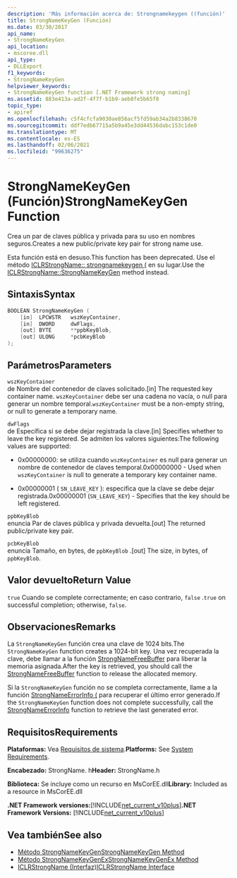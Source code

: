 ```yaml
---
description: 'Más información acerca de: Strongnamekeygen ((función)'
title: StrongNameKeyGen (Función)
ms.date: 03/30/2017
api_name:
- StrongNameKeyGen
api_location:
- mscoree.dll
api_type:
- DLLExport
f1_keywords:
- StrongNameKeyGen
helpviewer_keywords:
- StrongNameKeyGen function [.NET Framework strong naming]
ms.assetid: 883e413a-ad2f-4f7f-b1b9-aeb8fe5b65f8
topic_type:
- apiref
ms.openlocfilehash: c5f4cfcfa9030ae856acf5fd59ab34a2b8338670
ms.sourcegitcommit: ddf7edb67715a5b9a45e3dd44536dabc153c1de0
ms.translationtype: MT
ms.contentlocale: es-ES
ms.lasthandoff: 02/06/2021
ms.locfileid: "99636275"
---
```

# <a name="strongnamekeygen-function"></a><span data-ttu-id="5cb9c-103">StrongNameKeyGen (Función)</span><span class="sxs-lookup"><span data-stu-id="5cb9c-103">StrongNameKeyGen Function</span></span>

<span data-ttu-id="5cb9c-104">Crea un par de claves pública y privada para su uso en nombres seguros.</span><span class="sxs-lookup"><span data-stu-id="5cb9c-104">Creates a new public/private key pair for strong name use.</span></span>  
  
 <span data-ttu-id="5cb9c-105">Esta función está en desuso.</span><span class="sxs-lookup"><span data-stu-id="5cb9c-105">This function has been deprecated.</span></span> <span data-ttu-id="5cb9c-106">Use el método [ICLRStrongName:: strongnamekeygen (](../hosting/iclrstrongname-strongnamekeygen-method.md) en su lugar.</span><span class="sxs-lookup"><span data-stu-id="5cb9c-106">Use the [ICLRStrongName::StrongNameKeyGen](../hosting/iclrstrongname-strongnamekeygen-method.md) method instead.</span></span>  
  
## <a name="syntax"></a><span data-ttu-id="5cb9c-107">Sintaxis</span><span class="sxs-lookup"><span data-stu-id="5cb9c-107">Syntax</span></span>  
  
```cpp  
BOOLEAN StrongNameKeyGen (  
    [in]  LPCWSTR   wszKeyContainer,  
    [in]  DWORD     dwFlags,  
    [out] BYTE      **ppbKeyBlob,  
    [out] ULONG     *pcbKeyBlob  
);  
```  
  
## <a name="parameters"></a><span data-ttu-id="5cb9c-108">Parámetros</span><span class="sxs-lookup"><span data-stu-id="5cb9c-108">Parameters</span></span>  

 `wszKeyContainer`  
 <span data-ttu-id="5cb9c-109">de Nombre del contenedor de claves solicitado.</span><span class="sxs-lookup"><span data-stu-id="5cb9c-109">[in] The requested key container name.</span></span> <span data-ttu-id="5cb9c-110">`wszKeyContainer` debe ser una cadena no vacía, o null para generar un nombre temporal.</span><span class="sxs-lookup"><span data-stu-id="5cb9c-110">`wszKeyContainer` must be a non-empty string, or null to generate a temporary name.</span></span>  
  
 `dwFlags`  
 <span data-ttu-id="5cb9c-111">de Especifica si se debe dejar registrada la clave.</span><span class="sxs-lookup"><span data-stu-id="5cb9c-111">[in] Specifies whether to leave the key registered.</span></span> <span data-ttu-id="5cb9c-112">Se admiten los valores siguientes:</span><span class="sxs-lookup"><span data-stu-id="5cb9c-112">The following values are supported:</span></span>  
  
- <span data-ttu-id="5cb9c-113">0x00000000: se utiliza cuando `wszKeyContainer` es null para generar un nombre de contenedor de claves temporal.</span><span class="sxs-lookup"><span data-stu-id="5cb9c-113">0x00000000 - Used when `wszKeyContainer` is null to generate a temporary key container name.</span></span>  
  
- <span data-ttu-id="5cb9c-114">0x00000001 ( `SN_LEAVE_KEY` ): especifica que la clave se debe dejar registrada.</span><span class="sxs-lookup"><span data-stu-id="5cb9c-114">0x00000001 (`SN_LEAVE_KEY`) - Specifies that the key should be left registered.</span></span>  
  
 `ppbKeyBlob`  
 <span data-ttu-id="5cb9c-115">enuncia Par de claves pública y privada devuelta.</span><span class="sxs-lookup"><span data-stu-id="5cb9c-115">[out] The returned public/private key pair.</span></span>  
  
 `pcbKeyBlob`  
 <span data-ttu-id="5cb9c-116">enuncia Tamaño, en bytes, de `ppbKeyBlob` .</span><span class="sxs-lookup"><span data-stu-id="5cb9c-116">[out] The size, in bytes, of `ppbKeyBlob`.</span></span>  
  
## <a name="return-value"></a><span data-ttu-id="5cb9c-117">Valor devuelto</span><span class="sxs-lookup"><span data-stu-id="5cb9c-117">Return Value</span></span>  

 <span data-ttu-id="5cb9c-118">`true` Cuando se complete correctamente; en caso contrario, `false` .</span><span class="sxs-lookup"><span data-stu-id="5cb9c-118">`true` on successful completion; otherwise, `false`.</span></span>  
  
## <a name="remarks"></a><span data-ttu-id="5cb9c-119">Observaciones</span><span class="sxs-lookup"><span data-stu-id="5cb9c-119">Remarks</span></span>  

 <span data-ttu-id="5cb9c-120">La `StrongNameKeyGen` función crea una clave de 1024 bits.</span><span class="sxs-lookup"><span data-stu-id="5cb9c-120">The `StrongNameKeyGen` function creates a 1024-bit key.</span></span> <span data-ttu-id="5cb9c-121">Una vez recuperada la clave, debe llamar a la función [StrongNameFreeBuffer](strongnamefreebuffer-function.md) para liberar la memoria asignada.</span><span class="sxs-lookup"><span data-stu-id="5cb9c-121">After the key is retrieved, you should call the [StrongNameFreeBuffer](strongnamefreebuffer-function.md) function to release the allocated memory.</span></span>  
  
 <span data-ttu-id="5cb9c-122">Si la `StrongNameKeyGen` función no se completa correctamente, llame a la función [StrongNameErrorInfo (](strongnameerrorinfo-function.md) para recuperar el último error generado.</span><span class="sxs-lookup"><span data-stu-id="5cb9c-122">If the `StrongNameKeyGen` function does not complete successfully, call the [StrongNameErrorInfo](strongnameerrorinfo-function.md) function to retrieve the last generated error.</span></span>  
  
## <a name="requirements"></a><span data-ttu-id="5cb9c-123">Requisitos</span><span class="sxs-lookup"><span data-stu-id="5cb9c-123">Requirements</span></span>  

 <span data-ttu-id="5cb9c-124">**Plataformas:** Vea [Requisitos de sistema](../../get-started/system-requirements.md).</span><span class="sxs-lookup"><span data-stu-id="5cb9c-124">**Platforms:** See [System Requirements](../../get-started/system-requirements.md).</span></span>  
  
 <span data-ttu-id="5cb9c-125">**Encabezado:** StrongName. h</span><span class="sxs-lookup"><span data-stu-id="5cb9c-125">**Header:** StrongName.h</span></span>  
  
 <span data-ttu-id="5cb9c-126">**Biblioteca:** Se incluye como un recurso en MsCorEE.dll</span><span class="sxs-lookup"><span data-stu-id="5cb9c-126">**Library:** Included as a resource in MsCorEE.dll</span></span>  
  
 <span data-ttu-id="5cb9c-127">**.NET Framework versiones:**[!INCLUDE[net_current_v10plus](../../../../includes/net-current-v10plus-md.md)]</span><span class="sxs-lookup"><span data-stu-id="5cb9c-127">**.NET Framework Versions:** [!INCLUDE[net_current_v10plus](../../../../includes/net-current-v10plus-md.md)]</span></span>  
  
## <a name="see-also"></a><span data-ttu-id="5cb9c-128">Vea también</span><span class="sxs-lookup"><span data-stu-id="5cb9c-128">See also</span></span>

- [<span data-ttu-id="5cb9c-129">Método StrongNameKeyGen</span><span class="sxs-lookup"><span data-stu-id="5cb9c-129">StrongNameKeyGen Method</span></span>](../hosting/iclrstrongname-strongnamekeygen-method.md)
- [<span data-ttu-id="5cb9c-130">Método StrongNameKeyGenEx</span><span class="sxs-lookup"><span data-stu-id="5cb9c-130">StrongNameKeyGenEx Method</span></span>](../hosting/iclrstrongname-strongnamekeygenex-method.md)
- [<span data-ttu-id="5cb9c-131">ICLRStrongName (Interfaz)</span><span class="sxs-lookup"><span data-stu-id="5cb9c-131">ICLRStrongName Interface</span></span>](../hosting/iclrstrongname-interface.md)
